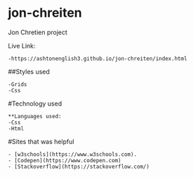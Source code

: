 # jon-chreiten
Jon Chretien project


Live Link:
```
-https://ashtonenglish3.github.io/jon-chreiten/index.html
```

##Styles used
```
-Grids
-Css
```

#Technology used

```
**Languages used:
-Css
-Html
```

#Sites that was helpful

```
- [w3schools](https://www.w3schools.com).
- [Codepen](https://www.codepen.com)
- [Stackoverflow](https://stackoverflow.com/)

